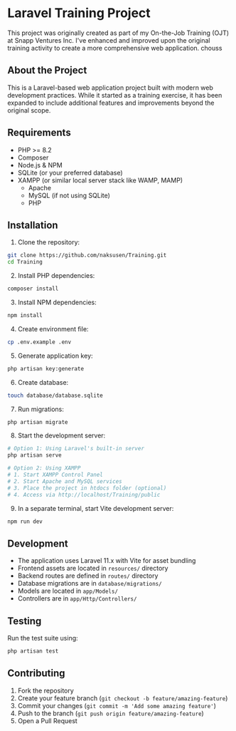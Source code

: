 # Laravel Training Project

This project was originally created as part of my On-the-Job Training (OJT) at Snapp Ventures Inc. I've enhanced and improved upon the original training activity to create a more comprehensive web application. chouss

## About the Project

This is a Laravel-based web application project built with modern web development practices. While it started as a training exercise, it has been expanded to include additional features and improvements beyond the original scope.

## Requirements

- PHP >= 8.2
- Composer
- Node.js & NPM
- SQLite (or your preferred database)
- XAMPP (or similar local server stack like WAMP, MAMP)
  - Apache
  - MySQL (if not using SQLite)
  - PHP

## Installation

1. Clone the repository:
```bash
git clone https://github.com/naksusen/Training.git
cd Training
```

2. Install PHP dependencies:
```bash
composer install
```

3. Install NPM dependencies:
```bash
npm install
```

4. Create environment file:
```bash
cp .env.example .env
```

5. Generate application key:
```bash
php artisan key:generate
```

6. Create database:
```bash
touch database/database.sqlite
```

7. Run migrations:
```bash
php artisan migrate
```

8. Start the development server:
```bash
# Option 1: Using Laravel's built-in server
php artisan serve

# Option 2: Using XAMPP
# 1. Start XAMPP Control Panel
# 2. Start Apache and MySQL services
# 3. Place the project in htdocs folder (optional)
# 4. Access via http://localhost/Training/public
```

9. In a separate terminal, start Vite development server:
```bash
npm run dev
```

## Development

- The application uses Laravel 11.x with Vite for asset bundling
- Frontend assets are located in `resources/` directory
- Backend routes are defined in `routes/` directory
- Database migrations are in `database/migrations/`
- Models are located in `app/Models/`
- Controllers are in `app/Http/Controllers/`

## Testing

Run the test suite using:

```bash
php artisan test
```

## Contributing

1. Fork the repository
2. Create your feature branch (`git checkout -b feature/amazing-feature`)
3. Commit your changes (`git commit -m 'Add some amazing feature'`)
4. Push to the branch (`git push origin feature/amazing-feature`)
5. Open a Pull Request
